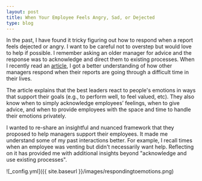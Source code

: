 ```yaml
---
layout: post
title: When Your Employee Feels Angry, Sad, or Dejected
type: blog
---
```

In the past, I have found it tricky figuring out how to respond when a report feels dejected or angry. I want to be careful not to overstep but would love to help if possible. I remember asking an older manager for advice and the response was to acknowledge and direct them to existing processes. When I recently read an [article](https://hbr.org/2024/07/when-your-employee-feels-angry-sad-or-dejected), I got a better understanding of how other managers respond when their reports are going through a difficult time in their lives.

The article explains that the best leaders react to people's emotions in ways that support their goals (e.g., to perform well, to feel valued, etc). They also know when to simply acknowledge employees’ feelings, when to give advice, and when to provide employees with the space and time to handle their emotions privately. 

I wanted to re-share an insightful and nuanced framework that they proposed to help managers support their employees. It made me understand some of my past interactions better. For example, I recall times when an employee was venting but didn't necessarily want help. Reflecting on it has provided me with additional insights beyond "acknowledge and use existing processes".

![_config.yml]({{ site.baseurl }}/images/respondingtoemotions.png)